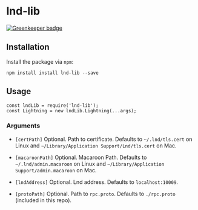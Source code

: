 # lnd-lib

[![Greenkeeper badge](https://badges.greenkeeper.io/interledgerjs/lnd-lib.svg)](https://greenkeeper.io/)

## Installation

Install the package via `npm`:

```
npm install install lnd-lib --save 
```

## Usage

```
const lndLib = require('lnd-lib');
const Lightning = new lndLib.Lightning(...args);

```

### Arguments

* `[certPath]` Optional. Path to certificate. Defaults to `~/.lnd/tls.cert` on Linux and `~/Library/Application Support/Lnd/tls.cert` on Mac.  

* `[macaroonPath]` Optional. Macaroon Path. Defaults to `~/.lnd/admin.macaroon` on Linux and `~/Library/Application Support/admin.macaroon` on Mac.  

* `[lndAddress]` Optional. Lnd address. Defaults to `localhost:10009`.  
* `[protoPath]` Optional. Path to `rpc.proto`. Defaults to `./rpc.proto` (included in this repo).



